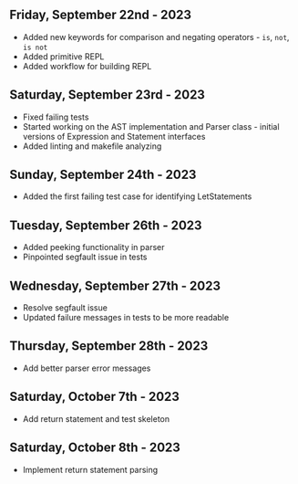 ## Friday, September 22nd - 2023
* Added new keywords for comparison and negating operators - `is`, `not`, `is not`
* Added primitive REPL
* Added workflow for building REPL

## Saturday, September 23rd - 2023
* Fixed failing tests
* Started working on the AST implementation and Parser class - initial versions of Expression and Statement interfaces
* Added linting and makefile analyzing

## Sunday, September 24th - 2023
* Added the first failing test case for identifying LetStatements

## Tuesday, September 26th - 2023
* Added peeking functionality in parser
* Pinpointed segfault issue in tests

## Wednesday, September 27th - 2023
* Resolve segfault issue
* Updated failure messages in tests to be more readable

## Thursday, September 28th - 2023
* Add better parser error messages

## Saturday, October 7th - 2023
* Add return statement and test skeleton

## Saturday, October 8th - 2023
* Implement return statement parsing